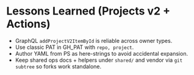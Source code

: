 # Lessons Learned (Projects v2 + Actions)

- GraphQL `addProjectV2ItemById` is reliable across owner types.
- Use classic PAT in GH_PAT with `repo, project`.
- Author YAML from PS as here-strings to avoid accidental expansion.
- Keep shared ops docs + helpers under `shared/` and vendor via `git subtree` so forks work standalone.
